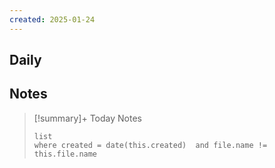 ```yaml
---
created: 2025-01-24
---
```


## Daily


## Notes

> [!summary]+ Today Notes
> ```dataview
> list
> where created = date(this.created)  and file.name != this.file.name
> ```